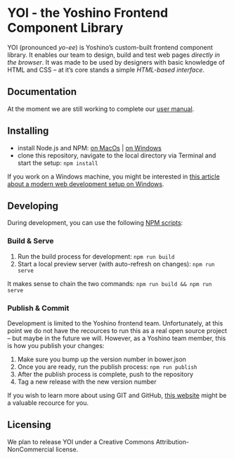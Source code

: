 # YOI - the Yoshino Frontend Component Library

YOI (pronounced *yo-ee*) is Yoshino’s custom-built frontend component library. It enables our team to design, build and test web pages *directly in the browser*. It was made to be used by designers with basic knowledge of HTML and CSS – at it’s core stands a simple *HTML-based interface*.

## Documentation

At the moment we are still working to complete our [user manual](https://yoshino-digital.github.io/yoi/).

## Installing

- install Node.js and NPM: [on MacOs](https://treehouse.github.io/installation-guides/mac/node-mac.html) | [on Windows](https://treehouse.github.io/installation-guides/windows/node-windows.html)
- clone this repository, navigate to the local directory via Terminal and start the setup: `npm install`

If you work on a Windows machine, you might be interested in [this article about a modern web development setup on Windows](https://github.com/felixrieseberg/windows-development-environment).

## Developing

During development, you can use the following [NPM scripts](https://docs.npmjs.com/misc/scripts):

### Build & Serve

1. Run the build process for development: `npm run build`
2. Start a local preview server (with auto-refresh on changes): `npm run serve`

It makes sense to chain the two commands: `npm run build && npm run serve`

### Publish & Commit

Development is limited to the Yoshino frontend team. Unfortunately, at this point we do not have the recources to run this as a real open source project – but maybe in the future we will.
However, as a Yoshino team member, this is how you publish your changes:

1. Make sure you bump up the version number in bower.json
2. Once you are ready, run the publish process: `npm run publish`
3. After the publish process is complete, push to the repository
4. Tag a new release with the new version number

If you wish to learn more about using GIT and GitHub, [this website](http://rogerdudler.github.io/git-guide/) might be a valuable recource for you.

## Licensing

We plan to release YOI under a Creative Commons Attribution-NonCommercial license.